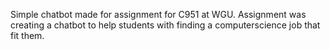 Simple chatbot made for assignment for C951 at WGU. Assignment was creating a chatbot to help students with finding a computerscience job that fit them.
